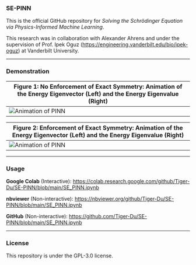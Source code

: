 ### SE-PINN

This is the official GitHub repository for _Solving the Schrödinger Equation via Physics-Informed Machine Learning_.

This research was in collaboration with Alexander Ahrens and under the supervision of Prof. Ipek Oguz (https://engineering.vanderbilt.edu/bio/ipek-oguz) at Vanderbilt University.

---

### Demonstration

| **Figure 1**: No Enforcement of Exact Symmetry: Animation of the Energy Eigenvector (Left) and the Energy Eigenvalue (Right) |
| --- |
| ![Animation of PINN](assets/animation%20(no%20symmetry).gif) |

| **Figure 2**: Enforcement of Exact Symmetry: Animation of the Energy Eigenvector (Left) and the Energy Eigenvalue (Right) |
| --- |
| ![Animation of PINN](assets/animation.gif) |

---

### Usage

__Google Colab__ (Interactive): https://colab.research.google.com/github/Tiger-Du/SE-PINN/blob/main/SE_PINN.ipynb

__nbviewer__ (Non-interactive): https://nbviewer.org/github/Tiger-Du/SE-PINN/blob/main/SE_PINN.ipynb

__GitHub__ (Non-interactive): https://github.com/Tiger-Du/SE-PINN/blob/main/SE_PINN.ipynb

---

### License

This repository is under the GPL-3.0 license.
